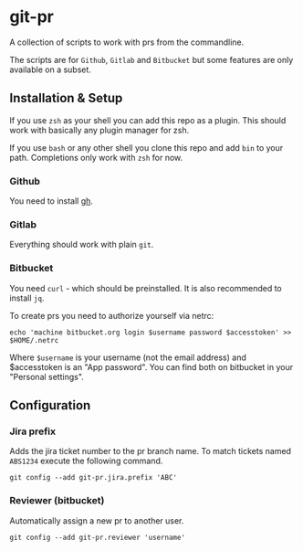 # git-pr

A collection of scripts to work with prs from the commandline.

The scripts are for `Github`, `Gitlab` and `Bitbucket` but some features are
only available on a subset.

## Installation & Setup

If you use `zsh` as your shell you can add this repo as a plugin. This should
work with basically any plugin manager for zsh.

If you use `bash` or any other shell you clone this repo and add `bin` to your
path. Completions only work with `zsh` for now.

### Github

You need to install [gh](https://github.com/cli/cli).

### Gitlab

Everything should work with plain `git`.

### Bitbucket

You need `curl` - which should be preinstalled. It is also recommended to
install `jq`.

To create prs you need to authorize yourself via netrc:

``` shell
echo 'machine bitbucket.org login $username password $accesstoken' >> $HOME/.netrc
```

Where `$username` is your username (not the email address) and $accesstoken is
an "App password". You can find both on bitbucket in your "Personal settings".

## Configuration

### Jira prefix

Adds the jira ticket number to the pr branch name. To match tickets named
`ABS1234` execute the following command.

``` shell
git config --add git-pr.jira.prefix 'ABC'
```

### Reviewer (bitbucket)

Automatically assign a new pr to another user.

``` shell
git config --add git-pr.reviewer 'username'
```
